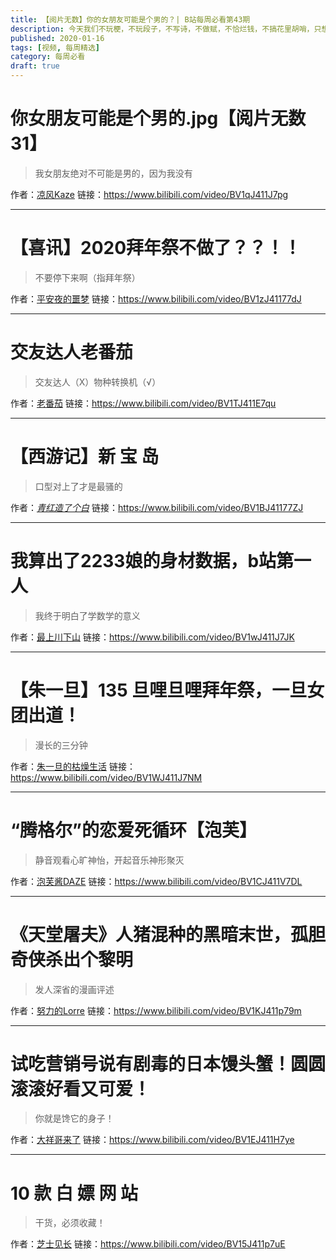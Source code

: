 ```yaml
---
title: 【阅片无数】你的女朋友可能是个男的？| B站每周必看第43期
description: 今天我们不玩梗，不玩段子，不写诗，不做赋，不恰烂钱，不搞花里胡哨，只想写点什么
published: 2020-01-16
tags: [视频, 每周精选]
category: 每周必看
draft: true
---
```


# 你女朋友可能是个男的.jpg【阅片无数31】
> 我女朋友绝对不可能是男的，因为我没有

作者：[凉风Kaze](https://space.bilibili.com/14110780)
链接：https://www.bilibili.com/video/BV1qJ411J7pg

---

# 【喜讯】2020拜年祭不做了？？！！
> 不要停下来啊（指拜年祭）

作者：[平安夜的噩梦](https://space.bilibili.com/11167)
链接：https://www.bilibili.com/video/BV1zJ41177dJ

---

# 交友达人老番茄
> 交友达人（X）物种转换机（√）

作者：[老番茄](https://space.bilibili.com/546195)
链接：https://www.bilibili.com/video/BV1TJ411E7qu

---

# 【西游记】新 宝 岛
> 口型对上了才是最骚的

作者：[_青红造了个白_](https://space.bilibili.com/21778075)
链接：https://www.bilibili.com/video/BV1BJ41177ZJ

---

# 我算出了2233娘的身材数据，b站第一人
> 我终于明白了学数学的意义

作者：[最上川下山](https://space.bilibili.com/13279707)
链接：https://www.bilibili.com/video/BV1wJ411J7JK

---

# 【朱一旦】135 旦哩旦哩拜年祭，一旦女团出道！
> 漫长的三分钟

作者：[朱一旦的枯燥生活](https://space.bilibili.com/437316738)
链接：https://www.bilibili.com/video/BV1WJ411J7NM

---

# “腾格尔”的恋爱死循环【泡芙】
> 静音观看心旷神怡，开起音乐神形聚灭

作者：[泡芙酱DAZE](https://space.bilibili.com/6799052)
链接：https://www.bilibili.com/video/BV1CJ411V7DL

---

# 《天堂屠夫》人猪混种的黑暗末世，孤胆奇侠杀出个黎明
> 发人深省的漫画评述

作者：[努力的Lorre](https://space.bilibili.com/7487399)
链接：https://www.bilibili.com/video/BV1KJ411p79m

---

# 试吃营销号说有剧毒的日本馒头蟹！圆圆滚滚好看又可爱！
> 你就是馋它的身子！

作者：[大祥哥来了](https://space.bilibili.com/2920960)
链接：https://www.bilibili.com/video/BV1EJ411H7ye

---

# 10 款 白 嫖 网 站
> 干货，必须收藏！

作者：[芝士见长](https://space.bilibili.com/18183451)
链接：https://www.bilibili.com/video/BV15J411p7uE

